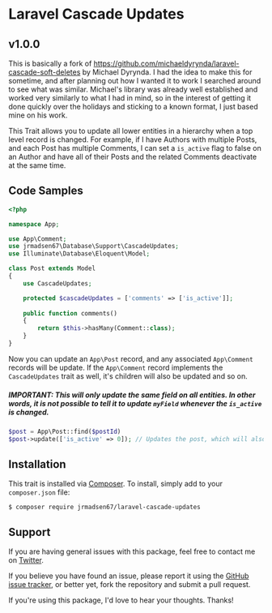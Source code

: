 # Laravel Cascade Updates

## v1.0.0

This is basically a fork of https://github.com/michaeldyrynda/laravel-cascade-soft-deletes by Michael Dyrynda. I had the idea to make this for sometime, and after planning out how I wanted it to work I searched around to see what was similar. Michael's library was already well established and worked very similarly to what I had in mind, so in the interest of getting it done quickly over the holidays and sticking to a known format, I just based mine on his work.

This Trait allows you to update all lower entities in a hierarchy when a top level record is changed. For example, if I have Authors with multiple Posts, and each Post has multiple Comments, I can set a `is_active` flag to false on an Author and have all of their Posts and the related Comments deactivate at the same time.

## Code Samples

```php
<?php

namespace App;

use App\Comment;
use jrmadsen67\Database\Support\CascadeUpdates;
use Illuminate\Database\Eloquent\Model;

class Post extends Model
{
    use CascadeUpdates;

    protected $cascadeUpdates = ['comments' => ['is_active']];
    
    public function comments()
    {
        return $this->hasMany(Comment::class);
    }
}
```

Now you can update an `App\Post` record, and any associated `App\Comment` records will be update. If the `App\Comment` record implements the `CascadeUpdates` trait as well, it's children will also be updated and so on.

##### IMPORTANT: This will only update the same field on all entities. In other words, it is not possible to tell it to update `myField` whenever the `is_active` is changed.

```php
$post = App\Post::find($postId)
$post->update(['is_active' => 0]); // Updates the post, which will also trigger the update() method on any comments and their children.
```

## Installation

This trait is installed via [Composer](http://getcomposer.org/). To install, simply add to your `composer.json` file:

```
$ composer require jrmadsen67/laravel-cascade-updates
```

## Support

If you are having general issues with this package, feel free to contact me on [Twitter](https://twitter.com/codebyjeff).

If you believe you have found an issue, please report it using the [GitHub issue tracker](https://github.com/jrmadsen67/laravel-cascade-updates/issues), or better yet, fork the repository and submit a pull request.

If you're using this package, I'd love to hear your thoughts. Thanks!
